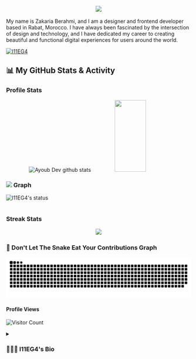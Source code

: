 <p align="center">
  <a href="https://git.io/typing-svg">
    <img src="https://readme-typing-svg.herokuapp.com?font=Fira+Code&color=00b3ff&size=35&center=true&vCenter=true&width=1000&lines=Hi%F0%9F%91%8B%2C+I'm+Zakaria+Berahmi!;I'm+a+Software+Engineering+Student;Welcome+to+my+GitHub+profile!❤️" />
  </a>

My name is Zakaria Berahmi, and I am a designer and frontend developer based in Rabat, Morocco. I have always been fascinated by the intersection of design and technology, and I have dedicated my career to creating beautiful and functional digital experiences for users around the world.
  
<p align="left"> <a href="https://github.com/ryo-ma/github-profile-trophy"><img src="https://github-profile-trophy.vercel.app/?username=l11EG4" alt="l11EG4" /></a> </p>


## 📊 My GitHub Stats & Activity

###  Profile Stats


<div align="center">  
  <img width="49%" height="195px" src="https://github-readme-stats.vercel.app/api?username=l11EG4&show_icons=true&count_private=true&hide_border=true&title_color=00b3ff&icon_color=00b4ff&text_color=c9d1d9&bg_color=0d1117" alt="Ayoub Dev github stats" /> 
  <img width="41%" height="195px" src="https://github-readme-stats.vercel.app/api/top-langs/?username=l11EG4&layout=compact&hide_border=true&title_color=00b3ff&text_color=00b4ff&bg_color=0d1117" />
</div>

### <img src="https://media.giphy.com/media/iY8CRBdQXODJSCERIr/giphy.gif" width="30px"> Graph
  ![l11EG4's status](https://github-profile-summary-cards.vercel.app/api/cards/profile-details?username=l11EG4&theme=vue)
  
#
###  Streak Stats

 <p align="center">
 <img  src="https://github-readme-streak-stats.herokuapp.com?user=l11EG4&theme=tokyonight_duo&hide_border=true"
 </p>
  
### 🐍 Don't Let The Snake Eat Your Contributions Graph
![](https://github.com/Platane/snk/raw/output/github-contribution-grid-snake.svg)

#### Profile Views
  
![Visitor Count](https://profile-counter.glitch.me/{l11EG4}/count.svg) 

 <details>
 <summary><h3> 👩🏽‍💻 l11EG4's Bio</h3></summary>
As a designer, I am passionate about creating visual identities that capture the essence of a brand and tell its story in a compelling way. Whether designing logos, websites, or marketing materials, I am always looking for ways to push the boundaries of creativity and innovation.

As a frontend developer, I am highly skilled in a range of web development technologies, including HTML, CSS, JavaScript, and more. I am committed to creating web experiences that are intuitive, user-friendly, and accessible to everyone, regardless of their device or ability.

Living in Rabat has been an incredible source of inspiration for my work, and I am constantly drawing on the rich history and culture of this beautiful city to inform my designs. When I am not working, you can often find me exploring the local markets and trying out new restaurants, or spending time with my family and friends.

If you are looking for a talented and dedicated designer and frontend developer who is passionate about creating beautiful and functional digital experiences, then look no further than Zakaria Berahmi. I would be honored to work with you on your next project and help bring your vision to life.
